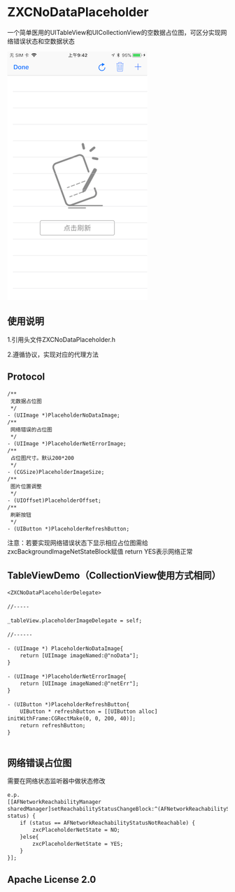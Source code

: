 # ZXCNoDataPlaceholder
一个简单医用的UITableView和UICollectionView的空数据占位图，可区分实现网络错误状态和空数据状态

![数据图片](./img.png)

## 使用说明

1.引用头文件ZXCNoDataPlaceholder.h

2.遵循协议，实现对应的代理方法


## Protocol

```
/**
 无数据占位图
 */
- (UIImage *)PlaceholderNoDataImage;
/**
 网络错误的占位图
 */
- (UIImage *)PlaceholderNetErrorImage;
/**
 占位图尺寸。默认200*200
 */
- (CGSize)PlaceholderImageSize;
/**
 图片位置调整
 */
- (UIOffset)PlaceholderOffset;
/**
 刷新按钮
 */
- (UIButton *)PlaceholderRefreshButton;

```
注意：若要实现网络错误状态下显示相应占位图需给zxcBackgroundImageNetStateBlock赋值 return YES表示网络正常


## TableViewDemo（CollectionView使用方式相同）

```
<ZXCNoDataPlaceholderDelegate>

//-----

_tableView.placeholderImageDelegate = self;

//------

- (UIImage *) PlaceholderNoDataImage{
    return [UIImage imageNamed:@"noData"];
}

- (UIImage *)PlaceholderNetErrorImage{
	return [UIImage imageNamed:@"netErr"];
}

- (UIButton *)PlaceholderRefreshButton{
    UIButton * refreshButton = [[UIButton alloc] initWithFrame:CGRectMake(0, 0, 200, 40)];
    return refreshButton;
}


```

## 网络错误占位图

需要在网络状态监听器中做状态修改

```
e.p.
[[AFNetworkReachabilityManager sharedManager]setReachabilityStatusChangeBlock:^(AFNetworkReachabilityStatus status) {
    if (status == AFNetworkReachabilityStatusNotReachable) {
        zxcPlaceholderNetState = NO;
    }else{
        zxcPlaceholderNetState = YES;
    }
}];

```



## Apache License 2.0



